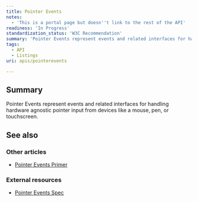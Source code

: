 ```yaml
---
title: Pointer Events
notes:
  - 'This is a portal page but doesn''t link to the rest of the API'
readiness: 'In Progress'
standardization_status: 'W3C Recommendation'
summary: 'Pointer Events represent events and related interfaces for handling hardware agnostic pointer input from devices like a mouse, pen, or touchscreen.'
tags:
  - API
  - Listings
uri: apis/pointerevents

---
```

## <span>Summary</span>

Pointer Events represent events and related interfaces for handling hardware agnostic pointer input from devices like a mouse, pen, or touchscreen.

## <span>See also</span>

### <span>Other articles</span>

-   [Pointer Events Primer](/concepts/PointerEvents)

### <span>External resources</span>

-   [Pointer Events Spec](http://www.w3.org/TR/PointerEvents/)
